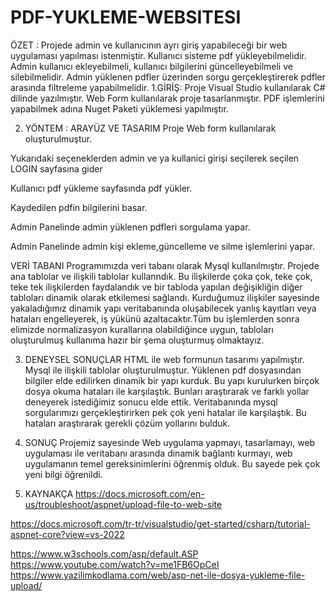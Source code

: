 # PDF-YUKLEME-WEBSITESI

                                                                                                                                 
 ÖZET :
Projede admin ve kullanıcının ayrı giriş yapabileceği bir web uygulaması yapılması istenmiştir. Kullanıcı sisteme pdf yükleyebilmelidir. Admin kullanıcı ekleyebilmeli, kullanıcı bilgilerini güncelleyebilmeli ve silebilmelidir. Admin yüklenen pdfler üzerinden sorgu gerçekleştirerek pdfler arasında filtreleme yapabilmelidir.
1.GİRİŞ: 
Proje Visual Studio kullanılarak C# dilinde yazılmıştır. Web Form kullanılarak proje tasarlanmıştır. PDF işlemlerini yapabilmek adına Nuget Paketi yüklemesi yapılmıştır.

2. YÖNTEM :
  ARAYÜZ VE TASARIM
Proje Web form kullanılarak oluşturulmuştur.

Yukarıdaki seçeneklerden admin ve ya kullanici girişi seçilerek seçilen LOGIN sayfasına gider




 
Kullanıcı pdf yükleme sayfasında pdf yükler.
 
Kaydedilen pdfin bilgilerini basar.
 

Admin Panelinde admin yüklenen pdfleri sorgulama yapar.
 
Admin Panelinde admin kişi ekleme,güncelleme ve silme işlemlerini yapar.

 

VERİ TABANI
Programımızda veri tabanı olarak Mysql kullanılmıştır. Projede ana tablolar ve ilişkili tablolar kullanndık. Bu ilişkilerde çoka çok, teke çok, teke tek ilişkilerden faydalandık ve bir tabloda yapılan değişikliğin diğer tabloları dinamik olarak etkilemesi sağlandı.
Kurduğumuz ilişkiler sayesinde yakaladığımız dinamik yapı veritabanında oluşabilecek yanlış kayıtları veya hataları engelleyerek, iş yükünü azaltacaktır.Tüm bu işlemlerden sonra elimizde normalizasyon kurallarına olabildiğince uygun, tabloları oluşturulmuş kullanıma hazır bir şema oluşturmuş olmaktayız.

3. DENEYSEL SONUÇLAR
HTML ile web formunun tasarımı yapılmıştır.
Mysql ile ilişkili tablolar oluşturulmuştur.
Yüklenen pdf dosyasından bilgiler elde edilirken dinamik bir yapı kurduk. Bu yapı kurulurken birçok dosya okuma hataları ile karşılaştık. Bunları araştırarak ve farklı yollar deneyerek istediğimiz sonucu elde ettik. Veritabanında mysql sorgularımızı gerçekleştirirken pek çok yeni hatalar ile karşılaştık. Bu hataları araştırarak gerekli çözüm yollarını bulduk.

4. SONUÇ
Projemiz sayesinde Web uygulama yapmayı, tasarlamayı, web uygulaması ile veritabanı arasında dinamik bağlantı kurmayı, web uygulamanın temel gereksinimlerini öğrenmiş olduk. Bu sayede pek çok yeni bilgi öğrenildi. 
5. KAYNAKÇA
https://docs.microsoft.com/en-us/troubleshoot/aspnet/upload-file-to-web-site

https://docs.microsoft.com/tr-tr/visualstudio/get-started/csharp/tutorial-aspnet-core?view=vs-2022

https://www.w3schools.com/asp/default.ASP
https://www.youtube.com/watch?v=me1FB6OpCeI
https://www.yazilimkodlama.com/web/asp-net-ile-dosya-yukleme-file-upload/









































































